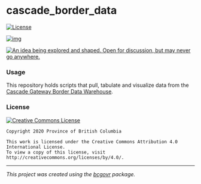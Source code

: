 
cascade_border_data
============================


<!-- badges: start -->

[![License](https://img.shields.io/badge/License-Apache%202.0-blue.svg)](https://opensource.org/licenses/Apache-2.0)

[![img](https://img.shields.io/badge/Lifecycle-Dormant-ff7f2a)](https://github.com/bcgov/repomountie/blob/master/doc/lifecycle-badges.md)

<a id="devex-badge" rel="Inspiration" href="https://github.com/BCDevExchange/assets/blob/master/README.md"><img alt="An idea being explored and shaped. Open for discussion, but may never go anywhere." style="border-width:0" src="https://assets.bcdevexchange.org/images/badges/inspiration.svg" title="An idea being explored and shaped. Open for discussion, but may never go anywhere." /></a>



### Usage

This repository holds scripts that pull, tabulate and visualize data from the [Cascade Gateway Border Data Warehouse](http://www.cascadegatewaydata.com/Crossing).


### License

[![Creative Commons License](https://i.creativecommons.org/l/by/4.0/88x31.png)](http://creativecommons.org/licenses/by/4.0/)

```
Copyright 2020 Province of British Columbia

This work is licensed under the Creative Commons Attribution 4.0 International License.
To view a copy of this license, visit http://creativecommons.org/licenses/by/4.0/.
```
---

*This project was created using the [bcgovr](https://github.com/bcgov/bcgovr) package.* 
